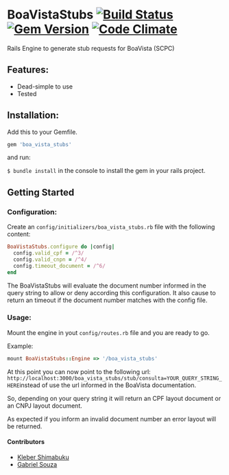 # BoaVistaStubs [![Build Status](https://travis-ci.org/klebershimabuku/boa_vista_stubs.svg?branch=master)](https://travis-ci.org/klebershimabuku/boa_vista_stubs)[![Gem Version](https://badge.fury.io/rb/boa_vista_stubs.svg)](https://badge.fury.io/rb/boa_vista_stubs) [![Code Climate](https://codeclimate.com/github/klebershimabuku/boa_vista_stubs/badges/gpa.svg)](https://codeclimate.com/github/klebershimabuku/boa_vista_stubs)

Rails Engine to generate stub requests for BoaVista (SCPC)

## Features:
* Dead-simple to use
* Tested


## Installation:

Add this to your Gemfile.
```ruby
gem 'boa_vista_stubs'
````
and run:

`$ bundle install` in the console to install the gem in your rails project.

## Getting Started


### Configuration:

Create an `config/initializers/boa_vista_stubs.rb` file with the following content:

```ruby
BoaVistaStubs.configure do |config|
  config.valid_cpf = /^3/
  config.valid_cnpn = /^4/
  config.timeout_document = /^6/
end
```

The BoaVistaStubs will evaluate the document number informed in the query string to allow or deny according this configuration. It also cause to return an timeout if the document number matches with the config file.

### Usage:
Mount the engine in yout `config/routes.rb` file and you are ready to go.

Example:
```ruby
mount BoaVistaStubs::Engine => '/boa_vista_stubs'
```

At this point you can now point to the following url:
`http://localhost:3000/boa_vista_stubs/stub/consulta=YOUR_QUERY_STRING_HERE`instead of use the url informed in the BoaVista documentation.

So, depending on your query string it will return an CPF layout document or an CNPJ layout document.

As expected if you inform an invalid document number an error layout will be returned.

#### Contributors
* [Kleber Shimabuku](https://github.com/klebershimabuku)
* [Gabriel Souza](https://github.com/gabrielmalakias)
